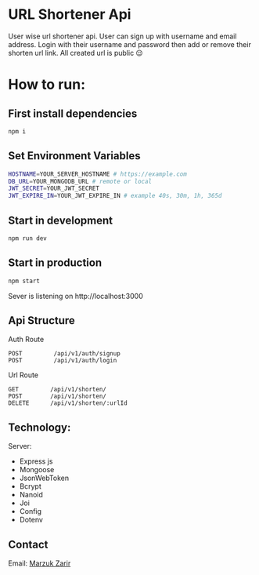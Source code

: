 # URL Shortener Api

User wise url shortener api. User can sign up with username and email address. Login with their username and password then add or remove their shorten url link. All created url is public 😌

# How to run:

## First install dependencies

```sh
npm i
```

## Set Environment Variables

```sh
HOSTNAME=YOUR_SERVER_HOSTNAME # https://example.com
DB_URL=YOUR_MONGODB_URL # remote or local
JWT_SECRET=YOUR_JWT_SECRET
JWT_EXPIRE_IN=YOUR_JWT_EXPIRE_IN # example 40s, 30m, 1h, 365d
```

## Start in development

```sh
npm run dev
```

## Start in production

```sh
npm start
```

Sever is listening on http://localhost:3000

## Api Structure

Auth Route

```http
POST         /api/v1/auth/signup
POST         /api/v1/auth/login
```

Url Route

```http
GET         /api/v1/shorten/
POST        /api/v1/shorten/
DELETE      /api/v1/shorten/:urlId
```

## Technology:

Server:

-   Express js
-   Mongoose
-   JsonWebToken
-   Bcrypt
-   Nanoid
-   Joi
-   Config
-   Dotenv

## Contact

Email: [Marzuk Zarir](mailto:business.marzukzarir@gmail.com)
